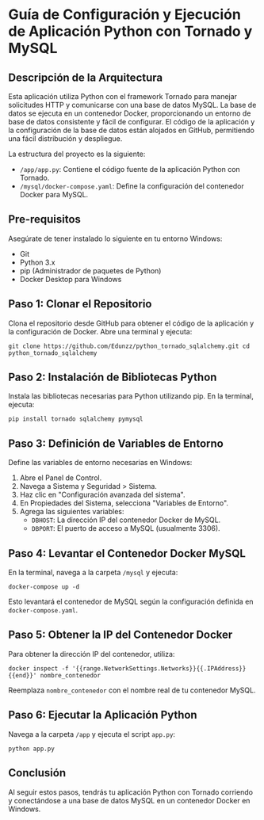 # Guía de Configuración y Ejecución de Aplicación Python con Tornado y MySQL

## Descripción de la Arquitectura

Esta aplicación utiliza Python con el framework Tornado para manejar solicitudes HTTP y comunicarse con una base de datos MySQL. La base de datos se ejecuta en un contenedor Docker, proporcionando un entorno de base de datos consistente y fácil de configurar. El código de la aplicación y la configuración de la base de datos están alojados en GitHub, permitiendo una fácil distribución y despliegue.

La estructura del proyecto es la siguiente:

-   `/app/app.py`: Contiene el código fuente de la aplicación Python con Tornado.
-   `/mysql/docker-compose.yaml`: Define la configuración del contenedor Docker para MySQL.

## Pre-requisitos

Asegúrate de tener instalado lo siguiente en tu entorno Windows:

-   Git
-   Python 3.x
-   pip (Administrador de paquetes de Python)
-   Docker Desktop para Windows

## Paso 1: Clonar el Repositorio

Clona el repositorio desde GitHub para obtener el código de la aplicación y la configuración de Docker. Abre una terminal y ejecuta:

`git clone https://github.com/Edunzz/python_tornado_sqlalchemy.git
cd python_tornado_sqlalchemy` 

## Paso 2: Instalación de Bibliotecas Python

Instala las bibliotecas necesarias para Python utilizando pip. En la terminal, ejecuta:

`pip install tornado sqlalchemy pymysql` 

## Paso 3: Definición de Variables de Entorno

Define las variables de entorno necesarias en Windows:

1.  Abre el Panel de Control.
2.  Navega a Sistema y Seguridad > Sistema.
3.  Haz clic en "Configuración avanzada del sistema".
4.  En Propiedades del Sistema, selecciona "Variables de Entorno".
5.  Agrega las siguientes variables:
    -   `DBHOST`: La dirección IP del contenedor Docker de MySQL.
    -   `DBPORT`: El puerto de acceso a MySQL (usualmente 3306).

## Paso 4: Levantar el Contenedor Docker MySQL

En la terminal, navega a la carpeta `/mysql` y ejecuta:

`docker-compose up -d` 

Esto levantará el contenedor de MySQL según la configuración definida en `docker-compose.yaml`.

## Paso 5: Obtener la IP del Contenedor Docker

Para obtener la dirección IP del contenedor, utiliza:

`docker inspect -f '{{range.NetworkSettings.Networks}}{{.IPAddress}}{{end}}' nombre_contenedor` 

Reemplaza `nombre_contenedor` con el nombre real de tu contenedor MySQL.

## Paso 6: Ejecutar la Aplicación Python

Navega a la carpeta `/app` y ejecuta el script `app.py`:

`python app.py` 

## Conclusión

Al seguir estos pasos, tendrás tu aplicación Python con Tornado corriendo y conectándose a una base de datos MySQL en un contenedor Docker en Windows.
